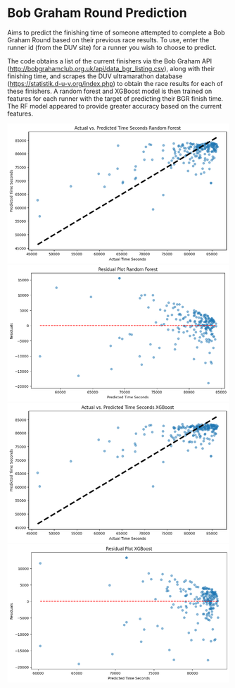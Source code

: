 # Bob Graham Round Prediction

Aims to predict the finishing time of someone attempted to complete a Bob Graham Round based on their previous race results. To use, enter the runner id (from the DUV site) for a runner you wish to choose to predict.

The code obtains a list of the current finishers via the Bob Graham API (http://bobgrahamclub.org.uk/api/data_bgr_listing.csv), along with their finishing time, and scrapes the DUV ultramarathon database (https://statistik.d-u-v.org/index.php) to obtain the race results for each of these finishers. A random forest and XGBoost model is then trained on features for each runner with the target of predicting their BGR finish time. The RF model appeared to provide greater accuracy based on the current features.

![Random Forest Model predictions](./output/rf_pred.png)
![Random Forest Model residuals](./output/rf_residual.png)
![XGBoost Model accuracy](./output/xgboost_pred.png)
![XGBoost Model accuracy](./output/xgboost_residual.png)
